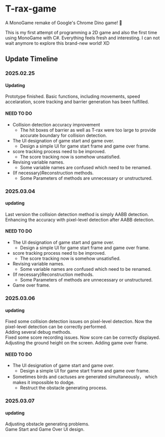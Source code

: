 # T-rax-game
A MonoGame remake of Google's Chrome Dino game! 🦖 

This is my first attempt of programming a 2D game and also the first time using MonoGame with C#. 
Everything feels fresh and interesting. I can not wait anymore to explore this brand-new world! XD

## Update Timeline

### 2025.02.25

#### Updating
Prototype finished. Basic functions, including movements, speed accelaration, score tracking and barrier generation has been fulfilled.

#### NEED TO DO
- Collision detection accuracy improvement
    - The hit boxes of barrier as well as T-rax were too large to provide accurate boundary for collision detection.
- The UI designation of game start and game over.
    - Design a simple UI for game start frame and game over frame.
- score tracking process need to be improved.
    - The score tracking now is somehow unsatisfied.
- Revising variable names.  
    - Some variable names are confused which need to be renamed.
- (If necessary)Reconstruction methods.
    - Some Parameters of methods are unnecessary or unstructured.

### 2025.03.04

#### updating 
Last version the collision detection method is simply AABB detection. Enhancing the accuracy with pixel-level detection after AABB detection.

#### NEED TO DO
- The UI designation of game start and game over.
    - Design a simple UI for game start frame and game over frame.
- score tracking process need to be improved.
    - The score tracking now is somehow unsatisfied.
- Revising variable names.  
    - Some variable names are confused which need to be renamed.
- (If necessary)Reconstruction methods.
    - Some Parameters of methods are unnecessary or unstructured.
- Game over frame.

### 2025.03.06

#### updating
Fixed some collision detection issues on pixel-level detection. Now the pixel-level detection can be correctly performed.  
Adding several debug methods.  
Fixed some score recording issues. Now score can be correctly displayed.  
Adjusting the ground height on the screen.
Adding game over frame.  

#### NEED TO DO
- The UI designation of game start and game over.
    - Design a simple UI for game start frame and game over frame.
- Sometimes birds and cactuses are generated simultaneously， which makes it impossible to dodge.
    - Restruct the obstacle generating process.

### 2025.03.07

#### updating 
Adjusting obstacle generating problems.   
Game Start and Game Over UI design. 
